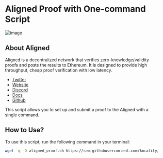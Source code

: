 # Aligned Proof with One-command Script

![image](https://github.com/kocality/aligned/assets/69348404/d600a5bf-96dd-4716-90af-fc3a9f0a322e)

## About Aligned
Aligned is a decentralized network that verifies zero-knowledge/validity proofs and posts the results to Ethereum. It is designed to provide high throughput, cheap proof verification with low latency.
* [Twitter](https://x.com/alignedlayer)
* [Website](https://alignedlayer.com/)
* [Discord](https://discord.gg/alignedlayer)
* [Docs](https://docs.alignedlayer.com/)
* [Github](https://github.com/yetanotherco/aligned_layer)


This script allows you to set up and submit a proof to the Aligned with a single command. 

## How to Use?

To use this script, run the following command in your terminal:
```bash
wget -q -O aligned_proof.sh https://raw.githubusercontent.com/kocality/aligned/main/aligned_proof.sh && sudo chmod +x aligned_proof.sh && ./aligned_proof.sh
  ```














